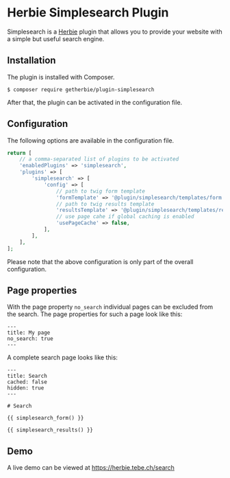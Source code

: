 # Herbie Simplesearch Plugin

Simplesearch is a [Herbie](http://github.com/getherbie) plugin that allows you to provide your website with a simple but useful search engine.

## Installation

The plugin is installed with Composer.

	$ composer require getherbie/plugin-simplesearch

After that, the plugin can be activated in the configuration file.

## Configuration

The following options are available in the configuration file.

~~~php
return [
    // a comma-separated list of plugins to be activated
    'enabledPlugins' => 'simplesearch',
    'plugins' => [        
        'simplesearch' => [
            'config' => [
                // path to twig form template
                'formTemplate' => '@plugin/simplesearch/templates/form.twig',
                // path to twig results template
                'resultsTemplate' => '@plugin/simplesearch/templates/results.twig',
                // use page cahe if global caching is enabled
                'usePageCache' => false,
            ],
        ],
    ],
];
~~~

Please note that the above configuration is only part of the overall configuration.

## Page properties

With the page property `no_search` individual pages can be excluded from the search.
The page properties for such a page look like this:

    ---
    title: My page
    no_search: true
    ---

A complete search page looks like this:

    ---
    title: Search
    cached: false
    hidden: true
    ---
    
    # Search
    
    {{ simplesearch_form() }}
    
    {{ simplesearch_results() }}

## Demo

A live demo can be viewed at <https://herbie.tebe.ch/search>
